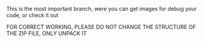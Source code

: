 This is the most important branch, were you can get images for debug your code, or check it out

FOR CORRECT WORKING, PLEASE DO NOT CHANGE THE STRUCTURE OF THE ZIP FILE, ONLY UNPACK IT
